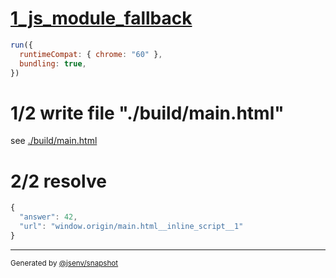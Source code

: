 # [1_js_module_fallback](../../script_type_module_inline.test.mjs#L28)

```js
run({
  runtimeCompat: { chrome: "60" },
  bundling: true,
})
```

# 1/2 write file "./build/main.html"

see [./build/main.html](./build/main.html)

# 2/2 resolve

```js
{
  "answer": 42,
  "url": "window.origin/main.html__inline_script__1"
}
```

---

<sub>
  Generated by <a href="https://github.com/jsenv/core/tree/main/packages/independent/snapshot">@jsenv/snapshot</a>
</sub>

